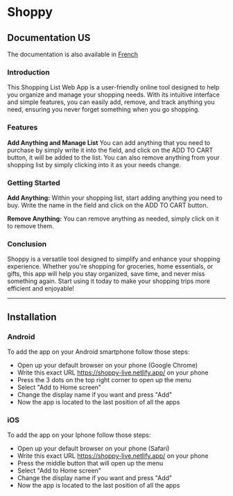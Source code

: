 # Shoppy

## Documentation US

The documentation is also available in [French](../../README.md)

### Introduction

This Shopping List Web App is a user-friendly online tool designed to help you organize and manage your shopping needs.
With its intuitive interface and simple features, you can easily add, remove, and track anything you need, ensuring you never forget something when you go shopping.

### Features

**Add Anything and Manage List**
You can add anything that you need to purchase by simply write it into the field, and click on the ADD TO CART button, it will be added to the list.
You can also remove anything from your shopping list by simply clicking into it as your needs change.

### Getting Started

**Add Anything:**
Within your shopping list, start adding anything you need to buy.
Write the name in the field and click on the ADD TO CART button.

**Remove Anything:**
You can remove anything as needed, simply click on it to remove them.

### Conclusion

Shoppy is a versatile tool designed to simplify and enhance your shopping experience.
Whether you're shopping for groceries, home essentials, or gifts, this app will help you stay organized, save time, and never miss something again.
Start using it today to make your shopping trips more efficient and enjoyable!

---

## Installation

### Android

To add the app on your Android smartphone follow those steps:

- Open up your default browser on your phone (Google Chrome)
- Write this exact URL https://shoppy-live.netlify.app/ on your phone
- Press the 3 dots on the top right corner to open up the menu
- Select "Add to Home screen"
- Change the display name if you want and press "Add"
- Now the app is located to the last position of all the apps

### iOS

To add the app on your Iphone follow those steps:

- Open up your default browser on your phone (Safari)
- Write this exact URL https://shoppy-live.netlify.app/ on your phone
- Press the middle button that will open up the menu
- Select "Add to Home screen"
- Change the display name if you want and press "Add"
- Now the app is located to the last position of all the apps
